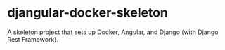 djangular-docker-skeleton
=========================

A skeleton project that sets up Docker, Angular, and Django (with Django Rest Framework).
